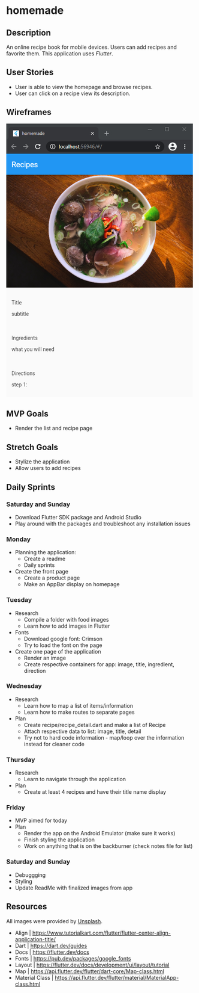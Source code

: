 # homemade

## Description
An online recipe book for mobile devices. Users can add recipes and favorite them. This application uses <i>Flutter</i>.

## User Stories

* User is able to view the homepage and browse recipes.
* User can click on a recipe view its description.

## Wireframes

![main](/public/images/homemade.PNG)


## MVP Goals

* Render the list and recipe page

## Stretch Goals

* Stylize the application
* Allow users to add recipes  

## Daily Sprints

### Saturday and Sunday
* Download Flutter SDK package and Android Studio
* Play around with the packages and troubleshoot any installation issues

### Monday
* Planning the application:
    * Create a readme 
    * Daily sprints 
* Create the front page
    * Create a product page
    * Make an AppBar display on homepage

### Tuesday
* Research
    * Compile a folder with food images
    * Learn how to add images in Flutter
* Fonts
    * Download google font: Crimson
    * Try to load the font on the page
* Create one page of the application
    * Render an image
    * Create respective containers for app: image, title, ingredient, direction

### Wednesday
* Research
    * Learn how to map a list of items/information
    * Learn how to make routes to separate pages
* Plan
    * Create recipe/recipe_detail.dart and make a list of Recipe
    * Attach respective data to list: image, title, detail
    * Try not to hard code information - map/loop over the information instead for cleaner code

### Thursday
* Research
    * Learn to navigate through the application
* Plan
    * Create at least 4 recipes and have their title name display 

### Friday
* MVP aimed for today
* Plan
    * Render the app on the Android Emulator (make sure it works)
    * Finish styling the application
    * Work on anything that is on the backburner (check notes file for list)

### Saturday and Sunday
* Debuggging
* Styling
* Update ReadMe with finalized images from app

## Resources
All images were provided by [Unsplash](http://unsplash.com/).

* Align | https://www.tutorialkart.com/flutter/flutter-center-align-application-title/
* Dart | https://dart.dev/guides
* Docs | https://flutter.dev/docs
* Fonts | https://pub.dev/packages/google_fonts
* Layout | https://flutter.dev/docs/development/ui/layout/tutorial
* Map | https://api.flutter.dev/flutter/dart-core/Map-class.html
* Material Class | https://api.flutter.dev/flutter/material/MaterialApp-class.html